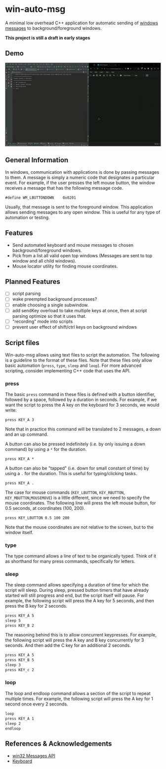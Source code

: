 # win-auto-msg

A minimal low overhead C++ application for automatic sending
of [windows messages](https://learn.microsoft.com/en-us/windows/win32/learnwin32/window-messages) to
background/foreground windows.

**This project is still a draft in early stages**

## Demo

![](https://github.com/xroi/win-auto-msg/blob/master/assets/demo.gif)

## General Information

In windows, communication with applications is done by passing messages to them. A message is simply a numeric code that
designates a particular event. For example, if the user presses the left mouse button, the window receives a message
that has the following message code.

```
#define WM_LBUTTONDOWN    0x0201
```

Usually, that message is sent to the foreground window. This application allows
sending messages to any open window. This is useful for any type of automation or testing.

## Features

- Send automated keyboard and mouse messages to chosen background/foreground windows. 
- Pick from a list all valid open top windows (Messages are sent to top window and all child windows).
- Mouse locator utility for finding mouse coordinates.

## Planned Features

- [ ] script parsing
- [ ] wake preempted background processes?
- [ ] enable choosing a single subwindow.
- [ ] add sendKey overload to take multiple keys at once, then at script parsing optimize so that it uses that.
- [ ] "recording" mode into scripts
- [ ] prevent user effect of shift/ctrl keys on background windows

## Script files

Win-auto-msg allows using text files to script the automation. The following is a guideline to the format of these
files. Note that these files only allow basic automation (`press`, `type`, `sleep` and `loop`). For more advanced
scripting, consider implementing C++ code that uses the API.

### press

The basic `press` command in these files is defined with a button identifier, followed by a space, followed by a
duration in seconds. For example, if we want the script to press the A key on the keyboard for 3 seconds, we would
write:

```
press KEY_A 3
```

Note that in practice this command will be translated to 2 messages, a down and an up command.

A button can also be pressed indefinitely (i.e. by only issuing a down command) by using a `*` for the duration.

```
press KEY_A *
```

A button can also be "tapped" (i.e. down for small constant of time) by using a `.` for the duration. This is useful for
typing/clicking tasks.

```
press KEY_A .
```

The case for mouse commands (`KEY_LBUTTON`, `KEY_RBUTTON`, `KEY_MBUTTON`,`MOUSEMOVE`) is a little different, since we
need to specify the mouse coordinates. The following line will press the left mouse button, for 0.5 seconds, at
coordinates (100, 200).

```
press KEY_LBUTTON 0.5 100 200
```

Note that the mouse coordinates are not relative to the screen, but to the window itself.

### type

The type command allows a line of text to be organically typed. Think of it as shorthand for many press commands,
specifically for letters.

### sleep

The sleep command allows specifying a duration of time for which the script will sleep. During sleep, pressed button
timers that have already started will still progress and end, but the script itself will pause. For example, the
following script will press the A key for 5 seconds, and then press the B key for 2 seconds.

```
press KEY_A 5
sleep 5
press KEY_B 2
```

The reasoning behind this is to allow concurrent keypresses. For example, the following script will press the A key and
B key concurrently for 3 seconds. And then add the C key for an additional 2 seconds.

```
press KEY_A 5
press KEY_B 5
sleep 3
press KEY_c 2
```

### loop

The loop and endloop command allows a section of the script to repeat multiple times. For example, the following script
will press the A key for 1 second once every 2 seconds.

```
loop
press KEY_A 1
sleep 2
endloop
```

## References & Acknowledgements

- [win32 Messages API](https://learn.microsoft.com/en-us/windows/win32/learnwin32/window-messages)
- [Keyboard](https://github.com/EasyAsABC123/Keyboard)


